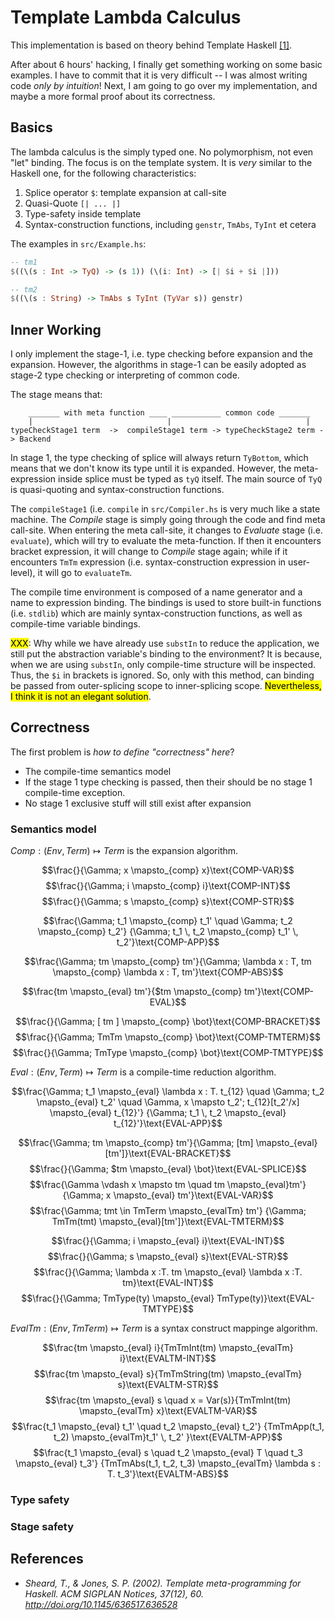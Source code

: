 # Template Lambda Calculus

This implementation is based on theory behind Template Haskell [[1]](#ref-1).

After about 6 hours' hacking, I finally get something working on some basic examples. I have to commit that it is very difficult -- I was almost writing code *only by intuition*! Next, I am going to go over my implementation, and maybe a more formal proof about its correctness.

## Basics
The lambda calculus is the simply typed one. No polymorphism, not even "let" binding. The focus is on the template system. It is *very* similar to the Haskell one, for the following characteristics:

1. Splice operator `$`: template expansion at call-site
2. Quasi-Quote `[| ... |]`
3. Type-safety inside template
4. Syntax-construction functions, including `genstr`, `TmAbs`, `TyInt` et cetera

The examples in `src/Example.hs`:

```haskell
-- tm1
$((\(s : Int -> TyQ) -> (s 1)) (\(i: Int) -> [| $i + $i |]))

-- tm2
$((\(s : String) -> TmAbs s TyInt (TyVar s)) genstr)
```

## Inner Working
I only implement the stage-1, i.e. type checking before expansion and the expansion. However, the algorithms in stage-1 can be easily adopted as stage-2 type checking or interpreting of common code.

The stage means that:
        
        _______ with meta function ____ ___________ common code _______
        |                              |                              |
    typeCheckStage1 term  ->  compileStage1 term -> typeCheckStage2 term -> Backend

In stage 1, the type checking of splice will always return `TyBottom`, which means that we don't know its type until it is expanded. However, the meta-expression inside splice must be typed as `tyQ` itself. The main source of `TyQ` is quasi-quoting and syntax-construction functions.

The `compileStage1` (i.e. `compile` in `src/Compiler.hs` is very much like a state machine. The *Compile* stage is simply going through the code and find meta call-site. When entering the meta call-site, it changes to *Evaluate* stage (i.e. `evaluate`), which will try to evaluate the meta-function. If then it encounters bracket expression, it will change to *Compile* stage again; while if it encounters `TmTm` expression (i.e. syntax-construction expression in user-level), it will go to `evaluateTm`.

The compile time environment is composed of a name generator and a name to expression binding. The bindings is used to store built-in functions (i.e. `stdlib`) which are mainly syntax-construction functions, as well as compile-time variable bindings.

<mark>XXX</mark>: Why while we have already use `substIn` to reduce the application, we still put the abstraction variable's binding to the environment? It is because, when we are using `substIn`, only compile-time structure will be inspected. Thus, the `$i` in brackets is ignored. So, only with this method, can binding be passed from outer-splicing scope to inner-splicing scope. <mark>Nevertheless, I think it is not an elegant solution</mark>.

## Correctness
The first problem is *how to define "correctness" here*?

* The compile-time semantics model
* If the stage 1 type checking is passed, then their should be no stage 1 compile-time exception.
* No stage 1 exclusive stuff will still exist after expansion

### Semantics model
$Comp: (Env, Term) \mapsto Term$ is the expansion algorithm.

$$\frac{}{\Gamma; x \mapsto_{comp} x}\text{COMP-VAR}$$
$$\frac{}{\Gamma; i \mapsto_{comp} i}\text{COMP-INT}$$
$$\frac{}{\Gamma; s \mapsto_{comp} s}\text{COMP-STR}$$

$$\frac{\Gamma; t_1 \mapsto_{comp} t_1' \quad
        \Gamma; t_2 \mapsto_{comp} t_2'}
       {\Gamma; t_1 \, t_2 \mapsto_{comp} t_1' \, t_2'}\text{COMP-APP}$$

$$\frac{\Gamma; tm \mapsto_{comp} tm'}{\Gamma; \lambda x : T, tm \mapsto_{comp} \lambda x : T, tm'}\text{COMP-ABS}$$

$$\frac{tm \mapsto_{eval} tm'}{$tm \mapsto_{comp} tm'}\text{COMP-EVAL}$$

$$\frac{}{\Gamma; [ tm ] \mapsto_{comp} \bot}\text{COMP-BRACKET}$$
$$\frac{}{\Gamma; TmTm \mapsto_{comp} \bot}\text{COMP-TMTERM}$$
$$\frac{}{\Gamma; TmType \mapsto_{comp} \bot}\text{COMP-TMTYPE}$$

$Eval: (Env, Term) \mapsto Term$ is a compile-time reduction algorithm.

$$\frac{\Gamma; t_1 \mapsto_{eval} \lambda x : T. t_{12} \quad
        \Gamma; t_2 \mapsto_{eval} t_2' \quad
        \Gamma, x \mapsto t_2'; t_{12}[t_2'/x] \mapsto_{eval} t_{12}'}
       {\Gamma; t_1 \, t_2 \mapsto_{eval} t_{12}'}\text{EVAL-APP}$$

$$\frac{\Gamma; tm \mapsto_{comp} tm'}{\Gamma; [tm] \mapsto_{eval} [tm']}\text{EVAL-BRACKET}$$
$$\frac{}{\Gamma; $tm \mapsto_{eval} \bot}\text{EVAL-SPLICE}$$
$$\frac{\Gamma \vdash x \mapsto tm \quad
        tm \mapsto_{eval}tm'}{\Gamma; x \mapsto_{eval} tm'}\text{EVAL-VAR}$$
$$\frac{\Gamma; tmt \in TmTerm \mapsto_{evalTm} tm'}
       {\Gamma; TmTm(tmt) \mapsto_{eval}[tm']}\text{EVAL-TMTERM}$$

$$\frac{}{\Gamma; i \mapsto_{eval} i}\text{EVAL-INT}$$
$$\frac{}{\Gamma; s \mapsto_{eval} s}\text{EVAL-STR}$$
$$\frac{}{\Gamma; \lambda x :T. tm \mapsto_{eval} \lambda x :T. tm}\text{EVAL-INT}$$
$$\frac{}{\Gamma; TmType(ty) \mapsto_{eval} TmType(ty)}\text{EVAL-TMTYPE}$$

$EvalTm: (Env, TmTerm) \mapsto Term$ is a syntax construct mappinge algorithm.

$$\frac{tm \mapsto_{eval} i}{TmTmInt(tm) \mapsto_{evalTm} i}\text{EVALTM-INT}$$
$$\frac{tm \mapsto_{eval} s}{TmTmString(tm) \mapsto_{evalTm} s}\text{EVALTM-STR}$$
$$\frac{tm \mapsto_{eval} s \quad
        x = Var(s)}{TmTmInt(tm) \mapsto_{evalTm} x}\text{EVALTM-VAR}$$
$$\frac{t_1 \mapsto_{eval} t_1' \quad
        t_2 \mapsto_{eval} t_2'}
       {TmTmApp(t_1, t_2) \mapsto_{evalTm}t_1' \, t_2' }\text{EVALTM-APP}$$
$$\frac{t_1 \mapsto_{eval} s \quad
        t_2 \mapsto_{eval} T \quad
        t_3 \mapsto_{eval} t_3'}
       {TmTmAbs(t_1, t_2, t_3) \mapsto_{evalTm} \lambda s : T. t_3'}\text{EVALTM-ABS}$$

### Type safety


### Stage safety

## References

* <cite id="ref-1"> Sheard, T., & Jones, S. P. (2002). Template meta-programming for Haskell. ACM SIGPLAN Notices, 37(12), 60. http://doi.org/10.1145/636517.636528 </cite>

